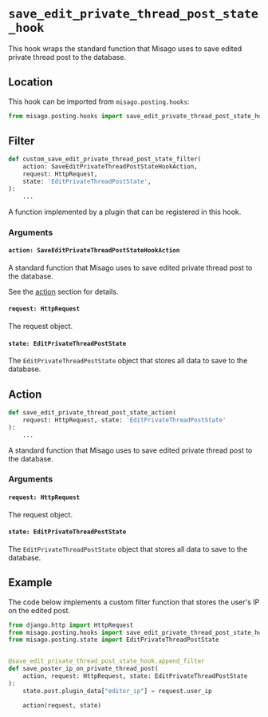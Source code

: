 # `save_edit_private_thread_post_state_hook`

This hook wraps the standard function that Misago uses to save edited private thread post to the database.


## Location

This hook can be imported from `misago.posting.hooks`:

```python
from misago.posting.hooks import save_edit_private_thread_post_state_hook
```


## Filter

```python
def custom_save_edit_private_thread_post_state_filter(
    action: SaveEditPrivateThreadPostStateHookAction,
    request: HttpRequest,
    state: 'EditPrivateThreadPostState',
):
    ...
```

A function implemented by a plugin that can be registered in this hook.


### Arguments

#### `action: SaveEditPrivateThreadPostStateHookAction`

A standard function that Misago uses to save edited private thread post to the database.

See the [action](#action) section for details.


#### `request: HttpRequest`

The request object.


#### `state: EditPrivateThreadPostState`

The `EditPrivateThreadPostState` object that stores all data to save to the database.


## Action

```python
def save_edit_private_thread_post_state_action(
    request: HttpRequest, state: 'EditPrivateThreadPostState'
):
    ...
```

A standard function that Misago uses to save edited private thread post to the database.


### Arguments

#### `request: HttpRequest`

The request object.


#### `state: EditPrivateThreadPostState`

The `EditPrivateThreadPostState` object that stores all data to save to the database.


## Example

The code below implements a custom filter function that stores the user's IP on the edited post.

```python
from django.http import HttpRequest
from misago.posting.hooks import save_edit_private_thread_post_state_hook
from misago.posting.state import EditPrivateThreadPostState


@save_edit_private_thread_post_state_hook.append_filter
def save_poster_ip_on_private_thread_post(
    action, request: HttpRequest, state: EditPrivateThreadPostState
):
    state.post.plugin_data["editor_ip"] = request.user_ip

    action(request, state)
```